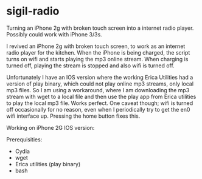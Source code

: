 # sigil-radio
Turning an iPhone 2g with broken touch screen into a internet radio player. Possibly could work with iPhone 3/3s.

I revived an iPhone 2g with broken touch screen, to work as an internet radio player for the kitchen. When the iPhone is being charged, the script turns on wifi and starts playing the mp3 online stream. When charging is turned off, playing the stream is stopped and also wifi is turned off.

Unfortunately I have an IOS version where the working Erica Utilities had a version of play binary, which could not play online mp3 streams, only local mp3 files. So I am using a workaround, where I am downloading the mp3 stream with wget to a local file and then use the play app from Erica utilities to play the local mp3 file. Works perfect. 
One caveat though; wifi is turned off occasionally for no reason, even when I periodically try to get the en0 wifi interface up. Pressing the home button fixes this.

Working on iPhone 2G IOS version: 

Prerequisities:
 - Cydia
 - wget
 - Erica utilities (play binary)
 - bash
 
